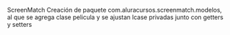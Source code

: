 ScreenMatch
Creación de paquete com.aluracursos.screenmatch.modelos, al que se agrega clase pelicula y se ajustan lcase privadas junto con getters y setters
